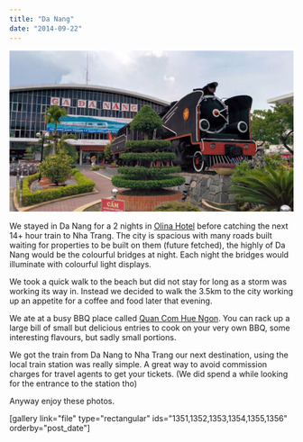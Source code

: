 ```yaml
---
title: "Da Nang"
date: "2014-09-22"
---
```


![](images/IMG_20140921_142501-1024x583.jpg)

We stayed in Da Nang for a 2 nights in [Olina Hotel](http://gonetraveling.me/2014/09/olina-hotel/ "Olina Hotel") before catching the next 14+ hour train to Nha Trang. The city is spacious with many roads built waiting for properties to be built on them (future fetched), the highly of Da Nang would be the colourful bridges at night. Each night the bridges would illuminate with colourful light displays.

We took a quick walk to the beach but did not stay for long as a storm was working its way in. Instead we decided to walk the 3.5km to the city working up an appetite for a coffee and food later that evening.

We ate at a busy BBQ place called [Quan Com Hue Ngon](http://gonetraveling.me/2014/09/quan-com-hue-ngon/ "Quán Cơm Huế Ngon"). You can rack up a large bill of small but delicious entries to cook on your very own BBQ, some interesting flavours, but sadly small portions.

We got the train from Da Nang to Nha Trang our next destination, using the local train station was really simple. A great way to avoid commission charges for travel agents to get your tickets. (We did spend a while looking for the entrance to the station tho)

Anyway enjoy these photos.

\[gallery link="file" type="rectangular" ids="1351,1352,1353,1354,1355,1356" orderby="post\_date"\]
